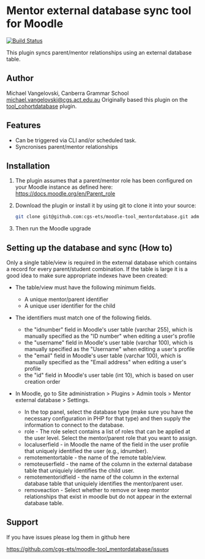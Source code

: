 # Mentor external database sync tool for Moodle
[![Build Status](https://travis-ci.org/cgs-ets/moodle-tool_mentordatabase.svg?branch=master)](https://travis-ci.org/cgs-ets/moodle-tool_mentordatabase)

This plugin syncs parent/mentor relationships using an external database table.

Author
--------
Michael Vangelovski, Canberra Grammar School <michael.vangelovski@cgs.act.edu.au>
Originally based this plugin on the [tool_cohortdatabase](https://moodle.org/plugins/tool_cohortdatabase) plugin.


Features
--------
* Can be triggered via CLI and/or scheduled task.
* Syncronises parent/mentor relationships


Installation
------------

1. The plugin assumes that a parent/mentor role has been configured on your Moodle instance as defined here: https://docs.moodle.org/en/Parent_role

2. Download the plugin or install it by using git to clone it into your source:

   ```sh
   git clone git@github.com:cgs-ets/moodle-tool_mentordatabase.git admin/tool/mentordatabase
   ```

3. Then run the Moodle upgrade

Setting up the database and sync (How to)
-----------------------------------------
Only a single table/view is required in the external database which contains a record for every parent/student combination. If the table is large it is a good idea to make sure appropriate indexes have been created:

* The table/view must have the following minimum fields.
  * A unique mentor/parent identifier
  * A unique user identifier for the child

* The identifiers must match one of the following fields.
  * the "idnumber" field in Moodle's user table (varchar 255), which is manually specified as the "ID number" when editing a user's profile
  * the "username" field in Moodle's user table (varchar 100), which is manually specified as the "Username" when editing a user's profile
  * the "email" field in Moodle's user table (varchar 100), which is manually specified as the "Email address" when editing a user's profile
  * the "id" field in Moodle's user table (int 10), which is based on user creation order

* In Moodle, go to Site administration > Plugins > Admin tools > Mentor external database > Settings.
  * In the top panel, select the database type (make sure you have the necessary configuration in PHP for that type) and then supply the information to connect to the database.
  * role - The role select contains a list of roles that can be applied at the user level. Select the mentor/parent role that you want to assign.
  * localuserfield - in Moodle the name of the field in the user profile that uniquely identified the user (e.g., idnumber).
  * remotementortable - the name of the remote table/view.
  * remoteuserfield - the name of the column in the external database table that uniquiely identifies the child user.
  * remotementoridfield - the name of the column in the external database table that uniquiely identifies the mentor/parent user.
  * removeaction - Select whether to remove or keep mentor relationships that exist in moodle but do not appear in the external database table.


Support
-------

If you have issues please log them in github here

https://github.com/cgs-ets/moodle-tool_mentordatabase/issues

